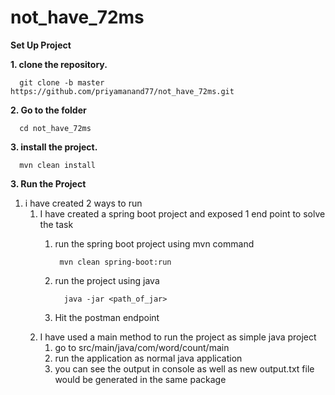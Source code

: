 # not_have_72ms

**Set Up Project** 

   **1. clone the repository.**
   
      git clone -b master https://github.com/priyamanand77/not_have_72ms.git

   **2. Go to the folder**
         
      cd not_have_72ms

   **3. install the project.**
   
      mvn clean install

    
**3. Run the Project** 
1. i have created 2 ways to run 
   1. I have created a spring boot project and exposed 1 end point to solve the task
      1. run the spring boot project using mvn command 
      
              mvn clean spring-boot:run
         
      2. run the project using java
      
               java -jar <path_of_jar>
      3. Hit the postman endpoint
   2. I have used a main method to run the project as simple java project
      1. go to src/main/java/com/word/count/main
      2. run the application as normal java application
      3. you can see the output in console as well as new output.txt file would be generated in the same package
